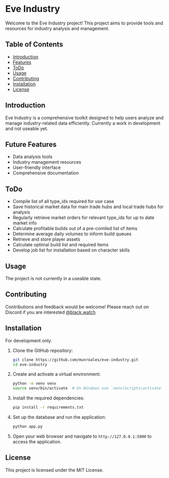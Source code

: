 # Eve Industry

Welcome to the Eve Industry project! This project aims to provide tools and resources for industry analysis and management.

## Table of Contents

- [Introduction](#introduction)
- [Features](#features)
- [ToDo](#todo)
- [Usage](#usage)
- [Contributing](#contributing)
- [Installation](#installation)
- [License](#license)

## Introduction

Eve Industry is a comprehensive toolkit designed to help users analyze and manage industry-related data efficiently. Currently a work in development and not useable yet.

## Future Features

- Data analysis tools
- Industry management resources
- User-friendly interface
- Comprehensive documentation

## ToDo

 - Compile list of all type_ids required for use case
 - Save historical market data for main trade hubs and local trade hubs for analysis
 - Regularly retrieve market orders for relevant type_ids for up to date market info
 - Calculate profitable builds out of a pre-comiled list of items
 - Determine average daily volumes to inform build queues
 - Retrieve and store player assets
 - Calculate optimal build list and required items
 - Develop job list for installation based on character skills
 
## Usage

The project is not currently in a useable state.

## Contributing

Contributions and feedback would be welcome! Please reach out on Discord if you are interested [@black.watch](https://discordapp.com/users/209276966468059142)

## Installation

For development only.

1. Clone the GitHub repository:
    ```sh
    git clone https://github.com/munroalex/eve-industry.git 
    cd eve-industry
    ```

2. Create and activate a virtual environment:
    ```sh
    python -m venv venv
    source venv/bin/activate  # On Windows use `venv\Scripts\activate`
    ```

3. Install the required dependencies:
    ```sh
    pip install -r requirements.txt
    ```

4. Set up the database and run the application:
    ```sh
    python app.py
    ```

5. Open your web browser and navigate to `http://127.0.0.1:5000` to access the application.

## License

This project is licensed under the MIT License. 